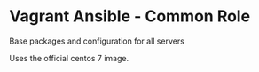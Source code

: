# Vagrant Ansible - Common Role 

Base packages and configuration for all servers

Uses the official centos 7 image.
